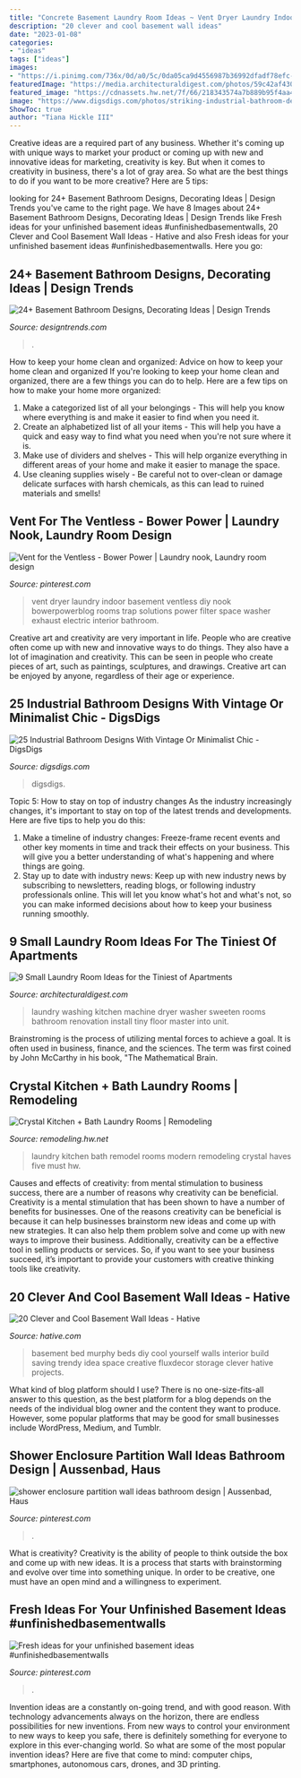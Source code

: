 ```yaml
---
title: "Concrete Basement Laundry Room Ideas ~ Vent Dryer Laundry Indoor Basement Ventless Diy Nook Bowerpowerblog Rooms Trap Solutions Power Filter Space Washer Exhaust Electric Interior Bathroom"
description: "20 clever and cool basement wall ideas"
date: "2023-01-08"
categories:
- "ideas"
tags: ["ideas"]
images:
- "https://i.pinimg.com/736x/0d/a0/5c/0da05ca9d4556987b36992dfadf78efc--laundry-nook-basement-laundry.jpg"
featuredImage: "https://media.architecturaldigest.com/photos/59c42af430c0470cb104253b/16:9/w_1280,c_limit/sweeten-laundry-rooms-01.jpg"
featured_image: "https://cdnassets.hw.net/7f/66/218343574a7b889b95f4aa4c2242/crystal-kitchen-and-bath-laundry-room-display.jpg"
image: "https://www.digsdigs.com/photos/striking-industrial-bathroom-designs-25.jpg"
ShowToc: true
author: "Tiana Hickle III"
---
```



Creative ideas are a required part of any business. Whether it's coming up with unique ways to market your product or coming up with new and innovative ideas for marketing, creativity is key. But when it comes to creativity in business, there's a lot of gray area. So what are the best things to do if you want to be more creative? Here are 5 tips: 

	

		
looking for 24+ Basement Bathroom Designs, Decorating Ideas | Design Trends you've came to the right page. We have 8 Images about 24+ Basement Bathroom Designs, Decorating Ideas | Design Trends like Fresh ideas for your unfinished basement ideas #unfinishedbasementwalls, 20 Clever and Cool Basement Wall Ideas - Hative and also Fresh ideas for your unfinished basement ideas #unfinishedbasementwalls. Here you go:
		
    
## 24+ Basement Bathroom Designs, Decorating Ideas | Design Trends

<img loading=lazy src="https://images.designtrends.com/wp-content/uploads/2016/02/05064850/Industrial-bathroom-basement-design.jpg" onerror="this.onerror=null;this.src='https://tse3.mm.bing.net/th?id=OIP.SM5Cjv5H9wuzsJdEfL2OeQHaLH&amp;pid=15.1';" alt="24+ Basement Bathroom Designs, Decorating Ideas | Design Trends">

_Source: designtrends.com_

>. 

	

How to keep your home clean and organized: Advice on how to keep your home clean and organized
If you're looking to keep your home clean and organized, there are a few things you can do to help. Here are a few tips on how to make your home more organized: 
1. Make a categorized list of all your belongings - This will help you know where everything is and make it easier to find when you need it. 
2. Create an alphabetized list of all your items - This will help you have a quick and easy way to find what you need when you're not sure where it is. 
3. Make use of dividers and shelves - This will help organize everything in different areas of your home and make it easier to manage the space. 
4. Use cleaning supplies wisely - Be careful not to over-clean or damage delicate surfaces with harsh chemicals, as this can lead to ruined materials and smells!

    
## Vent For The Ventless - Bower Power | Laundry Nook, Laundry Room Design

<img loading=lazy src="https://i.pinimg.com/736x/0d/a0/5c/0da05ca9d4556987b36992dfadf78efc--laundry-nook-basement-laundry.jpg" onerror="this.onerror=null;this.src='https://tse3.mm.bing.net/th?id=OIP.KA0lEkLcvI0hOrb4IAkVwwHaJ3&amp;pid=15.1';" alt="Vent for the Ventless - Bower Power | Laundry nook, Laundry room design">

_Source: pinterest.com_

>vent dryer laundry indoor basement ventless diy nook bowerpowerblog rooms trap solutions power filter space washer exhaust electric interior bathroom. 

	

Creative art and creativity are very important in life. People who are creative often come up with new and innovative ways to do things. They also have a lot of imagination and creativity. This can be seen in people who create pieces of art, such as paintings, sculptures, and drawings. Creative art can be enjoyed by anyone, regardless of their age or experience.

    
## 25 Industrial Bathroom Designs With Vintage Or Minimalist Chic - DigsDigs

<img loading=lazy src="https://www.digsdigs.com/photos/striking-industrial-bathroom-designs-25.jpg" onerror="this.onerror=null;this.src='https://tse1.mm.bing.net/th?id=OIP.B0fN0g9fs3P-pmISf_WvFwHaNK&amp;pid=15.1';" alt="25 Industrial Bathroom Designs With Vintage Or Minimalist Chic - DigsDigs">

_Source: digsdigs.com_

>digsdigs. 

	

Topic 5: How to stay on top of industry changes
As the industry increasingly changes, it's important to stay on top of the latest trends and developments. Here are five tips to help you do this:
1. Make a timeline of industry changes: Freeze-frame recent events and other key moments in time and track their effects on your business. This will give you a better understanding of what's happening and where things are going.
2. Stay up to date with industry news: Keep up with new industry news by subscribing to newsletters, reading blogs, or following industry professionals online. This will let you know what's hot and what's not, so you can make informed decisions about how to keep your business running smoothly.

    
## 9 Small Laundry Room Ideas For The Tiniest Of Apartments

<img loading=lazy src="https://media.architecturaldigest.com/photos/59c42af430c0470cb104253b/16:9/w_1280,c_limit/sweeten-laundry-rooms-01.jpg" onerror="this.onerror=null;this.src='https://tse3.mm.bing.net/th?id=OIP.RNe2VDI2AVI03kR2FLfEMQHaEK&amp;pid=15.1';" alt="9 Small Laundry Room Ideas for the Tiniest of Apartments">

_Source: architecturaldigest.com_

>laundry washing kitchen machine dryer washer sweeten rooms bathroom renovation install tiny floor master into unit. 

	

Brainstroming is the process of utilizing mental forces to achieve a goal. It is often used in business, finance, and the sciences. The term was first coined by John McCarthy in his book, "The Mathematical Brain.

    
## Crystal Kitchen + Bath Laundry Rooms | Remodeling

<img loading=lazy src="https://cdnassets.hw.net/7f/66/218343574a7b889b95f4aa4c2242/crystal-kitchen-and-bath-laundry-room-display.jpg" onerror="this.onerror=null;this.src='https://tse4.mm.bing.net/th?id=OIP.uvCZ6t5TzOvdbuew1hVJlgHaF7&amp;pid=15.1';" alt="Crystal Kitchen + Bath Laundry Rooms | Remodeling">

_Source: remodeling.hw.net_

>laundry kitchen bath remodel rooms modern remodeling crystal haves five must hw. 

	

Causes and effects of creativity: from mental stimulation to business success, there are a number of reasons why creativity can be beneficial.
Creativity is a mental stimulation that has been shown to have a number of benefits for businesses. One of the reasons creativity can be beneficial is because it can help businesses brainstorm new ideas and come up with new strategies. It can also help them problem solve and come up with new ways to improve their business. Additionally, creativity can be a effective tool in selling products or services. So, if you want to see your business succeed, it’s important to provide your customers with creative thinking tools like creativity.

    
## 20 Clever And Cool Basement Wall Ideas - Hative

<img loading=lazy src="https://hative.com/wp-content/uploads/2014/05/basement-wall-ideas/18-creative-wall-idea.jpg" onerror="this.onerror=null;this.src='https://tse3.mm.bing.net/th?id=OIP._GiJSWBUK9Qs7CE_OrB2hQHaLH&amp;pid=15.1';" alt="20 Clever and Cool Basement Wall Ideas - Hative">

_Source: hative.com_

>basement bed murphy beds diy cool yourself walls interior build saving trendy idea space creative fluxdecor storage clever hative projects. 

	

What kind of blog platform should I use?
There is no one-size-fits-all answer to this question, as the best platform for a blog depends on the needs of the individual blog owner and the content they want to produce. However, some popular platforms that may be good for small businesses include WordPress, Medium, and Tumblr.

    
## Shower Enclosure Partition Wall Ideas Bathroom Design | Aussenbad, Haus

<img loading=lazy src="https://i.pinimg.com/736x/01/02/0a/01020aae0381e252150febf87e545ad3.jpg" onerror="this.onerror=null;this.src='https://tse3.mm.bing.net/th?id=OIP.42qgoSbSFaGOAbFwCIMtvQHaJ4&amp;pid=15.1';" alt="shower enclosure partition wall ideas bathroom design | Aussenbad, Haus">

_Source: pinterest.com_

>. 

	

What is creativity?
Creativity is the ability of people to think outside the box and come up with new ideas. It is a process that starts with brainstorming and evolve over time into something unique. In order to be creative, one must have an open mind and a willingness to experiment.

    
## Fresh Ideas For Your Unfinished Basement Ideas #unfinishedbasementwalls

<img loading=lazy src="https://i.pinimg.com/736x/9f/96/86/9f96862efb0a4cdb022d219fa21497b6.jpg" onerror="this.onerror=null;this.src='https://tse2.mm.bing.net/th?id=OIP.jbx1J5ZKiPccthcS8luG1AHaLH&amp;pid=15.1';" alt="Fresh ideas for your unfinished basement ideas #unfinishedbasementwalls">

_Source: pinterest.com_

>. 

	

Invention ideas are a constantly on-going trend, and with good reason. With technology advancements always on the horizon, there are endless possibilities for new inventions. From new ways to control your environment to new ways to keep you safe, there is definitely something for everyone to explore in this ever-changing world. So what are some of the most popular invention ideas? Here are five that come to mind: computer chips, smartphones, autonomous cars, drones, and 3D printing.


